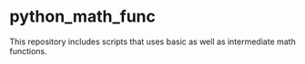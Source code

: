 # python_math_func

This repository includes scripts that uses basic as well as intermediate math functions.
